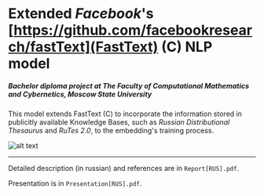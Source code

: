 # Extended _Facebook_'s [https://github.com/facebookresearch/fastText](FastText) (C) NLP model

##### Bachelor diploma project at _The Faculty of Computational Mathematics and Cybernetics, Moscow State University_

This model extends FastText (C) to incorporate the information stored in publicitly available Knowledge Bases, such as *Russian Distributional Thesaurus* and *RuTes 2.0*, to the embedding's training process.

![alt text](https://raw.githubusercontent.com/hbq1/Extended_FB_FastText_for_Russian/results.png) 

--------------------------------------------------------------------------------------------------------------

Detailed description (in russian) and references are in `Report[RUS].pdf`.

Presentation is in `Presentation[RUS].pdf`.